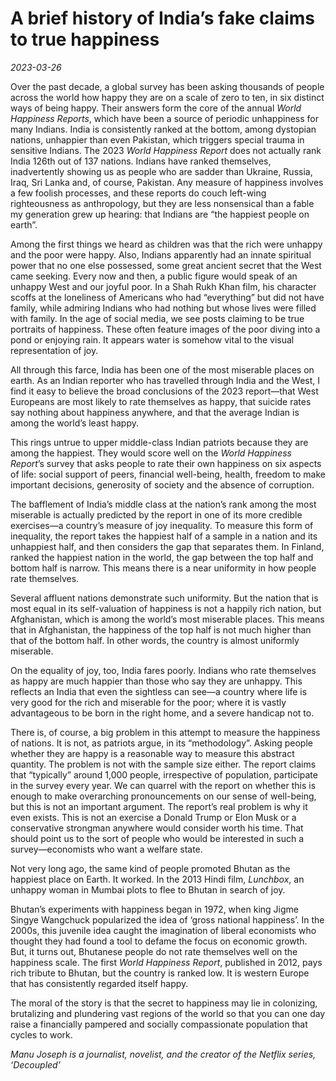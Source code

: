 # A brief history of India’s fake claims to true happiness

*2023-03-26*

Over the past decade, a global survey has been asking thousands of
people across the world how happy they are on a scale of zero to ten, in
six distinct ways of being happy. Their answers form the core of the
annual *World Happiness Reports*, which have been a source of periodic
unhappiness for many Indians. India is consistently ranked at the
bottom, among dystopian nations, unhappier than even Pakistan, which
triggers special trauma in sensitive Indians. The 2023 *World Happiness
Report* does not actually rank India 126th out of 137 nations. Indians
have ranked themselves, inadvertently showing us as people who are
sadder than Ukraine, Russia, Iraq, Sri Lanka and, of course, Pakistan.
Any measure of happiness involves a few foolish processes, and these
reports do couch left-wing righteousness as anthropology, but they are
less nonsensical than a fable my generation grew up hearing: that
Indians are “the happiest people on earth”.

Among the first things we heard as children was that the rich were
unhappy and the poor were happy. Also, Indians apparently had an innate
spiritual power that no one else possessed, some great ancient secret
that the West came seeking. Every now and then, a public figure would
speak of an unhappy West and our joyful poor. In a Shah Rukh Khan film,
his character scoffs at the loneliness of Americans who had “everything”
but did not have family, while admiring Indians who had nothing but
whose lives were filled with family. In the age of social media, we see
posts claiming to be true portraits of happiness. These often feature
images of the poor diving into a pond or enjoying rain. It appears water
is somehow vital to the visual representation of joy.

All through this farce, India has been one of the most miserable places
on earth. As an Indian reporter who has travelled through India and the
West, I find it easy to believe the broad conclusions of the 2023
report—that West Europeans are most likely to rate themselves as happy,
that suicide rates say nothing about happiness anywhere, and that the
average Indian is among the world’s least happy.

This rings untrue to upper middle-class Indian patriots because they are
among the happiest. They would score well on the *World Happiness
Report*’s survey that asks people to rate their own happiness on six
aspects of life: social support of peers, financial well-being, health,
freedom to make important decisions, generosity of society and the
absence of corruption.

The bafflement of India’s middle class at the nation’s rank among the
most miserable is actually predicted by the report in one of its more
credible exercises—a country’s measure of joy inequality. To measure
this form of inequality, the report takes the happiest half of a sample
in a nation and its unhappiest half, and then considers the gap that
separates them. In Finland, ranked the happiest nation in the world, the
gap between the top half and bottom half is narrow. This means there is
a near uniformity in how people rate themselves.

Several affluent nations demonstrate such uniformity. But the nation
that is most equal in its self-valuation of happiness is not a happily
rich nation, but Afghanistan, which is among the world’s most miserable
places. This means that in Afghanistan, the happiness of the top half is
not much higher than that of the bottom half. In other words, the
country is almost uniformly miserable.

On the equality of joy, too, India fares poorly. Indians who rate
themselves as happy are much happier than those who say they are
unhappy. This reflects an India that even the sightless can see—a
country where life is very good for the rich and miserable for the poor;
where it is vastly advantageous to be born in the right home, and a
severe handicap not to.

There is, of course, a big problem in this attempt to measure the
happiness of nations. It is not, as patriots argue, in its
“methodology”. Asking people whether they are happy is a reasonable way
to measure this abstract quantity. The problem is not with the sample
size either. The report claims that “typically” around 1,000 people,
irrespective of population, participate in the survey every year. We can
quarrel with the report on whether this is enough to make overarching
pronouncements on our sense of well-being, but this is not an important
argument. The report’s real problem is why it even exists. This is not
an exercise a Donald Trump or Elon Musk or a conservative strongman
anywhere would consider worth his time. That should point us to the sort
of people who would be interested in such a survey—economists who want a
welfare state.

Not very long ago, the same kind of people promoted Bhutan as the
happiest place on Earth. It worked. In the 2013 Hindi film, *Lunchbox*,
an unhappy woman in Mumbai plots to flee to Bhutan in search of joy.

Bhutan’s experiments with happiness began in 1972, when king Jigme
Singye Wangchuck popularized the idea of ‘gross national happiness’. In
the 2000s, this juvenile idea caught the imagination of liberal
economists who thought they had found a tool to defame the focus on
economic growth. But, it turns out, Bhutanese people do not rate
themselves well on the happiness scale. The first *World Happiness
Report*, published in 2012, pays rich tribute to Bhutan, but the country
is ranked low. It is western Europe that has consistently regarded
itself happy.

The moral of the story is that the secret to happiness may lie in
colonizing, brutalizing and plundering vast regions of the world so that
you can one day raise a financially pampered and socially compassionate
population that cycles to work.

*Manu Joseph is a journalist, novelist, and the creator of the Netflix
series, ‘Decoupled’*
